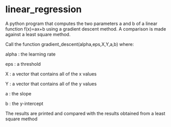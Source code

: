 # linear_regression
A python program that computes the two parameters a and b of a linear function f(x)=ax+b using a gradient descent method. A comparison is made against a least square method.

Call the function gradient_descent(alpha,eps,X,Y,a,b) where:

alpha : the learning rate

eps   : a threshold

X     : a vector that contains all of the x values

Y     : a vector that contains all of the y values

a     : the slope

b     : the y-intercept

The results are printed and compared with the results obtained from a least square method
